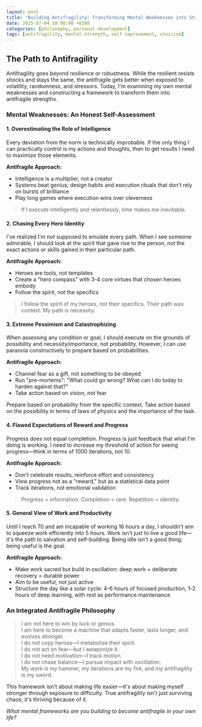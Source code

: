 ```yaml
---
layout: post
title: "Building Antifragility: Transforming Mental Weaknesses into Strengths"
date: 2025-07-04 10:00:00 +0200
categories: [philosophy, personal-development]
tags: [antifragility, mental-strength, self-improvement, stoicism]
---
```


## The Path to Antifragility

Antifragility goes beyond resilience or robustness. While the resilient resists shocks and stays the same, the antifragile gets better when exposed to volatility, randomness, and stressors. Today, I'm examining my own mental weaknesses and constructing a framework to transform them into antifragile strengths.

### Mental Weaknesses: An Honest Self-Assessment

#### 1. Overestimating the Role of Intelligence

Every deviation from the norm is technically improbable. If the only thing I can practically control is my actions and thoughts, then to get results I need to maximize those elements.

**Antifragile Approach:**
- Intelligence is a multiplier, not a creator
- Systems beat genius; design habits and execution rituals that don't rely on bursts of brilliance
- Play long games where execution wins over cleverness

> If I execute intelligently and relentlessly, time makes me inevitable.

#### 2. Chasing Every Hero Identity

I've realized I'm not supposed to emulate every path. When I see someone admirable, I should look at the spirit that gave rise to the person, not the exact actions or skills gained in their particular path.

**Antifragile Approach:**
- Heroes are tools, not templates
- Create a "hero compass" with 3-4 core virtues that chosen heroes embody
- Follow the spirit, not the specifics

> I follow the spirit of my heroes, not their specifics. Their path was context. My path is necessity.

#### 3. Extreme Pessimism and Catastrophizing

When assessing any condition or goal, I should execute on the grounds of possibility and necessity/importance, not probability. However, I can use paranoia constructively to prepare based on probabilities.

**Antifragile Approach:**
- Channel fear as a gift, not something to be obeyed
- Run "pre-mortems": "What could go wrong? What can I do today to harden against that?"
- Take action based on vision, not fear

Prepare based on probability from the specific context. Take action based on the possibility in terms of laws of physics and the importance of the task.

#### 4. Flawed Expectations of Reward and Progress

Progress does not equal completion. Progress is just feedback that what I'm doing is working. I need to increase my threshold of action for seeing progress—think in terms of 1000 iterations, not 10.

**Antifragile Approach:**
- Don't celebrate results, reinforce effort and consistency
- View progress not as a "reward," but as a statistical data point
- Track iterations, not emotional validation

> Progress = information. Completion = rare. Repetition = identity.

#### 5. General View of Work and Productivity

Until I reach 70 and am incapable of working 16 hours a day, I shouldn't aim to squeeze work efficiently into 5 hours. Work isn't just to live a good life—it's the path to salvation and self-building. Being idle isn't a good thing; being useful is the goal.

**Antifragile Approach:**
- Make work sacred but build in oscillation: deep work + deliberate recovery = durable power
- Aim to be useful, not just active
- Structure the day like a solar cycle: 4-6 hours of focused production, 1-2 hours of deep learning, with rest as performance maintenance

### An Integrated Antifragile Philosophy

> I am not here to win by luck or genius.  
> I am here to become a machine that adapts faster, lasts longer, and evolves stronger.  
> I do not copy heroes—I metabolize their spirit.  
> I do not act on fear—but I weaponize it.  
> I do not need motivation—I track motion.  
> I do not chase balance—I pursue impact with oscillation.  
> My work is my hammer, my iterations are my fire, and my antifragility is my sword.

This framework isn't about making life easier—it's about making myself stronger through exposure to difficulty. True antifragility isn't just surviving chaos; it's thriving because of it.

*What mental frameworks are you building to become antifragile in your own life?*
